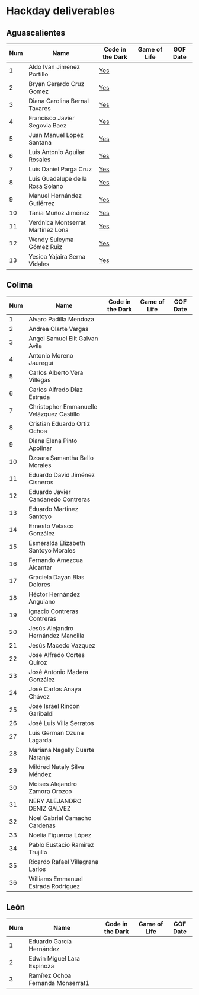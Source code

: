 # Hackday deliverables

## Aguascalientes

Num | Name | Code in the Dark | Game of Life | GOF Date
----- | ---- | ---- | ---- | ----
1 | Aldo Ivan Jimenez Portillo | [Yes](aguascalientes/AldoIvanJimenezPortillo) 
2 | Bryan Gerardo Cruz Gomez | [Yes](aguascalientes/BryanGerardoCruzGomez)
3 | Diana Carolina Bernal Tavares | [Yes](aguascalientes/DianaCarolinaBernalTavares)
4 | Francisco Javier Segovia Baez | [Yes](aguascalientes/FranciscoJavierSegoviaBaez)
5 | Juan Manuel Lopez Santana | [Yes](aguascalientes/JuanManuelLopezSantana)
6 | Luis Antonio Aguilar Rosales | [Yes](aguascalientes/LuisAntonioAguilarRosales)
7 | Luis Daniel Parga Cruz | [Yes](aguascalientes/LuisDanielPargaCruz)
8 | Luis Guadalupe de la Rosa Solano | [Yes](aguascalientes/LuisGuadalupedelaRosaSolano)
9 | Manuel Hernández Gutiérrez | [Yes](aguascalientes/ManuelHernándezGutiérrez)
10 | Tania Muñoz Jiménez | [Yes](aguascalientes/TaniaMuñozJiménez)
11 | Verónica Montserrat Martínez Lona | [Yes](aguascalientes/VerónicaMontserratMartínezLona)
12 | Wendy Suleyma Gómez Ruiz | [Yes](aguascalientes/WendySuleymaGómezRuiz)
13 | Yesica Yajaira Serna Vidales | [Yes](aguascalientes/YesicaYajairaSernaVidales)

## Colima

Num | Name | Code in the Dark | Game of Life | GOF Date
----- | ---- | ---- | ---- | ----
1 | Alvaro Padilla Mendoza
2 | Andrea Olarte Vargas
3 | Angel Samuel Elit Galvan Avila
4 | Antonio Moreno Jauregui
5 | Carlos Alberto Vera Villegas
6 | Carlos Alfredo Diaz Estrada
7 | Christopher Emmanuelle Velázquez Castillo
8 | Cristian Eduardo Ortiz Ochoa
9 | Diana Elena Pinto Apolinar
10 | Dzoara Samantha Bello Morales
11 | Eduardo David Jiménez Cisneros
12 | Eduardo Javier Candanedo Contreras
13 | Eduardo Martinez Santoyo
14 | Ernesto Velasco González
15 | Esmeralda Elizabeth Santoyo Morales
16 | Fernando Amezcua Alcantar
17 | Graciela Dayan Blas Dolores
18 | Héctor Hernández Anguiano
19 | Ignacio Contreras Contreras
20 | Jesús Alejandro Hernández Mancilla
21 | Jesús Macedo Vazquez
22 | Jose Alfredo Cortes Quiroz
23 | José Antonio Madera González
24 | José Carlos Anaya Chávez
25 | Jose Israel Rincon Garibaldi
26 | José Luis Villa Serratos
27 | Luis German Ozuna Lagarda
28 | Mariana Nagelly Duarte Naranjo
29 | Mildred Nataly Silva Méndez
30 | Moises Alejandro Zamora Orozco
31 | NERY ALEJANDRO DENIZ GALVEZ
32 | Noel Gabriel Camacho Cardenas
33 | Noelia Figueroa López
34 | Pablo Eustacio Ramirez Trujillo
35 | Ricardo Rafael Villagrana Larios
36 | Williams Emmanuel Estrada Rodriguez

## León

Num | Name | Code in the Dark | Game of Life | GOF Date
----- | ---- | ---- | ---- | ----
1 | Eduardo García Hernández
2 | Edwin Miguel Lara Espinoza
3 | Ramírez Ochoa Fernanda Monserrat1 